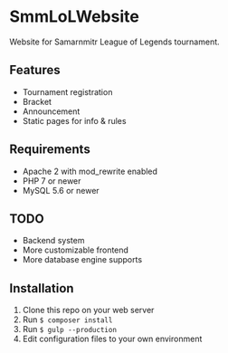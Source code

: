 # SmmLoLWebsite
Website for Samarnmitr League of Legends tournament.

## Features
- Tournament registration
- Bracket
- Announcement
- Static pages for info & rules

## Requirements
- Apache 2 with mod_rewrite enabled
- PHP 7 or newer
- MySQL 5.6 or newer

## TODO
- Backend system
- More customizable frontend
- More database engine supports

## Installation
1. Clone this repo on your web server
2. Run ```$ composer install```
3. Run ```$ gulp --production```
4. Edit configuration files to your own environment